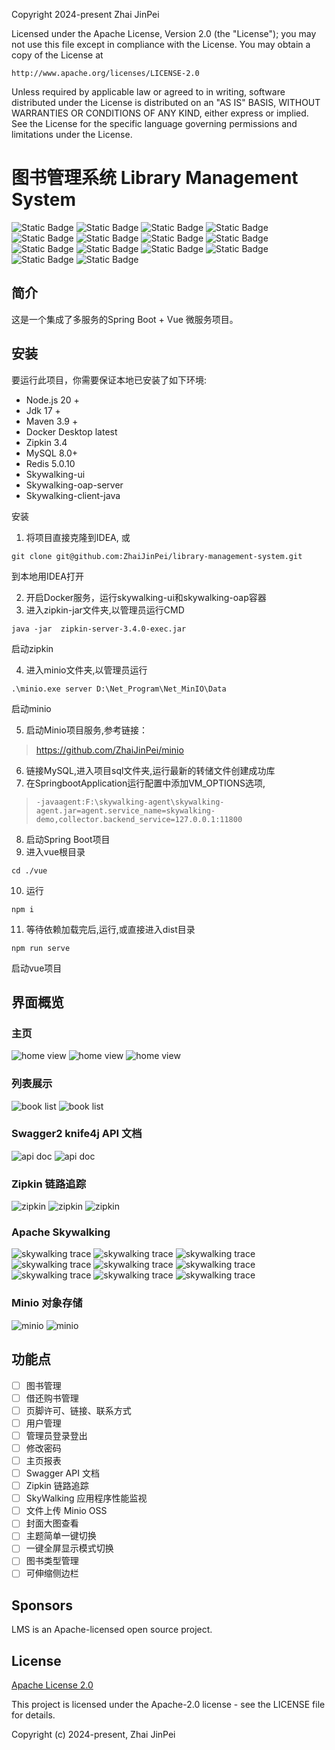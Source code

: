 Copyright 2024-present Zhai JinPei

Licensed under the Apache License, Version 2.0 (the "License");
you may not use this file except in compliance with the License.
You may obtain a copy of the License at

    http://www.apache.org/licenses/LICENSE-2.0

Unless required by applicable law or agreed to in writing, software
distributed under the License is distributed on an "AS IS" BASIS,
WITHOUT WARRANTIES OR CONDITIONS OF ANY KIND, either express or implied.
See the License for the specific language governing permissions and
limitations under the License.

# 图书管理系统 Library Management System

![Static Badge](https://img.shields.io/badge/vue-v2.6.14_&_v3.3.4-green)
![Static Badge](https://img.shields.io/badge/vue_router-v3.5.1-green)
![Static Badge](https://img.shields.io/badge/npm-v10.2.3-purple)
![Static Badge](https://img.shields.io/badge/openapi-swagger_2_&_knife4j-purple)
![Static Badge](https://img.shields.io/badge/redis-v5.0.10-yellow)
![Static Badge](https://img.shields.io/badge/spring_boot-v2.7.7_&_v3.0.2-green)
![Static Badge](https://img.shields.io/badge/mysql-v8.0_+-blue)
![Static Badge](https://img.shields.io/badge/license-apache_2.0-%2356c606)
![Static Badge](https://img.shields.io/badge/maven-v3.9.4-red)
![Static Badge](https://img.shields.io/badge/minio-vRELEASE.2024_06_04T19_20_08Z(go1.22.3_windows/amd64)-gold)
![Static Badge](https://img.shields.io/badge/zipkin-v3.4.0-red)
![Static Badge](https://img.shields.io/badge/element_ui-v2.15.12-green)
![Static Badge](https://img.shields.io/badge/badge-https://shields.io/badges-%235387c6)
![Static Badge](https://img.shields.io/badge/author-Zhai_JinPei-%2300a2c6)

## 简介

这是一个集成了多服务的Spring Boot + Vue 微服务项目。

## 安装

要运行此项目，你需要保证本地已安装了如下环境:

- Node.js 20 +
- Jdk 17 +
- Maven 3.9 +
- Docker Desktop latest
- Zipkin 3.4
- MySQL 8.0+
- Redis 5.0.10
- Skywalking-ui
- Skywalking-oap-server
- Skywalking-client-java

安装

1. 将项目直接克隆到IDEA, 或

```shell
git clone git@github.com:ZhaiJinPei/library-management-system.git
``` 

到本地用IDEA打开

2. 开启Docker服务，运行skywalking-ui和skywalking-oap容器
3. 进入zipkin-jar文件夹,以管理员运行CMD

```shell
java -jar  zipkin-server-3.4.0-exec.jar
```

启动zipkin

4. 进入minio文件夹,以管理员运行

```shell
.\minio.exe server D:\Net_Program\Net_MinIO\Data
```

启动minio

5. 启动Minio项目服务,参考链接：

> https://github.com/ZhaiJinPei/minio

6. 链接MySQL,进入项目sql文件夹,运行最新的转储文件创建成功库
7. 在SpringbootApplication运行配置中添加VM_OPTIONS选项,

> `-javaagent:F:\skywalking-agent\skywalking-agent.jar=agent.service_name=skywalking-demo,collector.backend_service=127.0.0.1:11800 `

8. 启动Spring Boot项目
9. 进入vue根目录

```shell
cd ./vue
```

10. 运行

```shell
npm i
```

11. 等待依赖加载完后,运行,或直接进入dist目录

```shell
npm run serve
```

启动vue项目

## 界面概览

### 主页

<img src="images/views/homen.png" alt="home view">

<img src="images/views/HomeView.png" alt="home view">

<img src="images/darkth.png" alt="home view">

### 列表展示

<img src="images/views/bookList.png" alt="book list">

<img src="images/views/categoryList.png" alt="book list">

### Swagger2 knife4j API 文档

<img src="images/views/apidocs.png" alt="api doc">

<img src="images/apitest.png" alt="api doc">

### Zipkin 链路追踪

<img src="images/zipkin.png" alt="zipkin">

<img src="images/zipkin2.png" alt="zipkin">

<img src="images/views/zipkintrace.png" alt="zipkin">

### Apache Skywalking

<img src="images/views/skywalkingtrace.png" alt="skywalking trace">

<img src="images/apdex.png" alt="skywalking trace">

<img src="images/strace.png" alt="skywalking trace">

<img src="images/mysqltrace.png" alt="skywalking trace">

<img src="images/table.png" alt="skywalking trace">

<img src="images/topo.png" alt="skywalking trace">

<img src="images/trace3.png" alt="skywalking trace">

<img src="images/tree.png" alt="skywalking trace">

<img src="images/jvm.png" alt="skywalking trace">

### Minio 对象存储

<img src="images/views/files.png" alt="minio">

<img src="images/views/minio buckets.png" alt="minio">

## 功能点

- [ ] 图书管理
- [ ] 借还购书管理
- [ ] 页脚许可、链接、联系方式
- [ ] 用户管理
- [ ] 管理员登录登出
- [ ] 修改密码
- [ ] 主页报表
- [ ] Swagger API 文档
- [ ] Zipkin 链路追踪
- [ ] SkyWalking 应用程序性能监视
- [ ] 文件上传 Minio OSS
- [ ] 封面大图查看
- [ ] 主题简单一键切换
- [ ] 一键全屏显示模式切换
- [ ] 图书类型管理
- [ ] 可伸缩侧边栏

## Sponsors

LMS is an Apache-licensed open source project.

## License

[Apache License 2.0](https://www.apache.org/licenses/LICENSE-2.0)

This project is licensed under the Apache-2.0 license - see the LICENSE file for details.

Copyright (c) 2024-present, Zhai JinPei 
